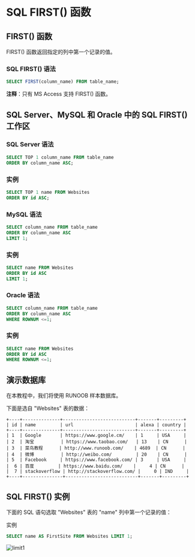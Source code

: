 # SQL FIRST() 函数

## FIRST() 函数

FIRST() 函数返回指定的列中第一个记录的值。

### SQL FIRST() 语法

```sql
SELECT FIRST(column_name) FROM table_name;
```
**注释**：只有 MS Access 支持 FIRST() 函数。

## SQL Server、MySQL 和 Oracle 中的 SQL FIRST() 工作区

### SQL Server 语法

```sql
SELECT TOP 1 column_name FROM table_name
ORDER BY column_name ASC;
```
### 实例
```sql
SELECT TOP 1 name FROM Websites
ORDER BY id ASC;
```
### MySQL 语法
```sql
SELECT column_name FROM table_name
ORDER BY column_name ASC
LIMIT 1;
```
### 实例
```sql
SELECT name FROM Websites
ORDER BY id ASC
LIMIT 1;
```

### Oracle 语法
```sql
SELECT column_name FROM table_name
ORDER BY column_name ASC
WHERE ROWNUM <=1;
```
### 实例
```sql
SELECT name FROM Websites
ORDER BY id ASC
WHERE ROWNUM <=1;

```

## 演示数据库

在本教程中，我们将使用 RUNOOB 样本数据库。

下面是选自 "Websites" 表的数据：

```
+----+--------------+---------------------------+-------+---------+
| id | name         | url                       | alexa | country |
+----+--------------+---------------------------+-------+---------+
| 1  | Google       | https://www.google.cm/    | 1     | USA     |
| 2  | 淘宝          | https://www.taobao.com/   | 13    | CN      |
| 3  | 菜鸟教程      | http://www.runoob.com/    | 4689  | CN      |
| 4  | 微博          | http://weibo.com/         | 20    | CN      |
| 5  | Facebook     | https://www.facebook.com/ | 3     | USA     |
|  6 | 百度         | https://www.baidu.com/    |     4 | CN      |
|  7 | stackoverflow | http://stackoverflow.com/ |     0 | IND     |
+----+---------------+---------------------------+-------+---------+
```

## SQL FIRST() 实例

下面的 SQL 语句选取 "Websites" 表的 "name" 列中第一个记录的值：

实例
```sql
SELECT name AS FirstSite FROM Websites LIMIT 1;
```
![limit1](https://user-images.githubusercontent.com/18340126/168981006-3804fa91-4cae-420c-a145-f8e90d55e5c7.jpg)

